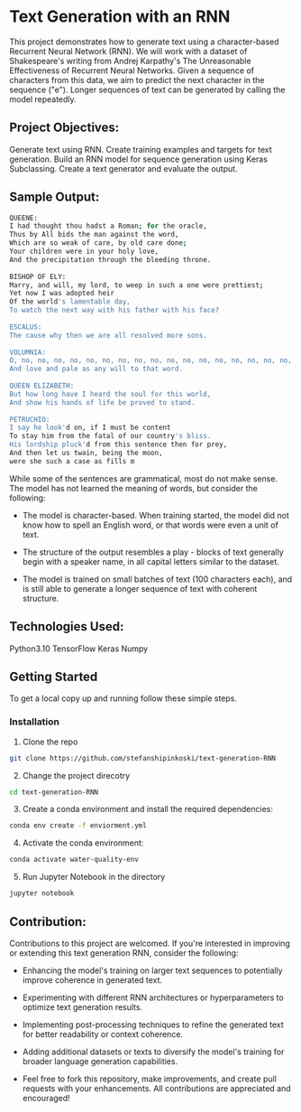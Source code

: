 # Text Generation with an RNN
 
This project demonstrates how to generate text using a character-based Recurrent Neural Network (RNN). We will work with a dataset of Shakespeare's writing from Andrej Karpathy's The Unreasonable Effectiveness of Recurrent Neural Networks. Given a sequence of characters from this data, we aim to predict the next character in the sequence ("e"). Longer sequences of text can be generated by calling the model repeatedly.

## Project Objectives:

Generate text using RNN.
Create training examples and targets for text generation.
Build an RNN model for sequence generation using Keras Subclassing.
Create a text generator and evaluate the output.

## Sample Output:

```bash
QUEENE:  
I had thought thou hadst a Roman; for the oracle,  
Thus by All bids the man against the word,  
Which are so weak of care, by old care done;  
Your children were in your holy love,  
And the precipitation through the bleeding throne.  
  
BISHOP OF ELY:  
Marry, and will, my lord, to weep in such a one were prettiest;  
Yet now I was adopted heir  
Of the world's lamentable day,  
To watch the next way with his father with his face?  
  
ESCALUS:  
The cause why then we are all resolved more sons.  
  
VOLUMNIA:  
O, no, no, no, no, no, no, no, no, no, no, no, no, no, no, no, no, no, no, no, no, it is no sin it should be dead,  
And love and pale as any will to that word.  
  
QUEEN ELIZABETH:  
But how long have I heard the soul for this world,  
And show his hands of life be proved to stand.  
  
PETRUCHIO:  
I say he look'd on, if I must be content  
To stay him from the fatal of our country's bliss.  
His lordship pluck'd from this sentence then for prey,  
And then let us twain, being the moon,  
were she such a case as fills m  
```

While some of the sentences are grammatical, most do not make sense. The model has not learned the meaning of words, but consider the following:

* The model is character-based. When training started, the model did not know how to spell an English word, or that words were even a unit of text.

* The structure of the output resembles a play - blocks of text generally begin with a speaker name, in all capital letters similar to the dataset.

* The model is trained on small batches of text (100 characters each), and is still able to generate a longer sequence of text with coherent structure.


## Technologies Used:

Python3.10
TensorFlow
Keras
Numpy


## Getting Started
 
To get a local copy up and running follow these simple steps.

### Installation

1. Clone the repo
```bash
git clone https://github.com/stefanshipinkoski/text-generation-RNN
```

2. Change the project direcotry
```bash
cd text-generation-RNN
```

3. Create a conda environment and install the required dependencies:
```bash
conda env create -f enviorment.yml
```
4. Activate the conda environment:
```bash
conda activate water-quality-env
```
5. Run Jupyter Notebook in the directory
```bash
jupyter notebook
```

## Contribution:

Contributions to this project are welcomed. If you're interested in improving or extending this text generation RNN, consider the following:

- Enhancing the model's training on larger text sequences to potentially improve coherence in generated text.

- Experimenting with different RNN architectures or hyperparameters to optimize text generation results.

- Implementing post-processing techniques to refine the generated text for better readability or context coherence.

- Adding additional datasets or texts to diversify the model's training for broader language generation capabilities.

- Feel free to fork this repository, make improvements, and create pull requests with your enhancements. All contributions are appreciated and encouraged!